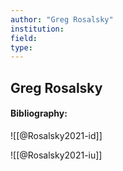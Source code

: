 ```yaml
---
author: "Greg Rosalsky"
institution:
field:
type:
---
```


## Greg Rosalsky
#### Bibliography:

![[@Rosalsky2021-id]]

![[@Rosalsky2021-iu]]